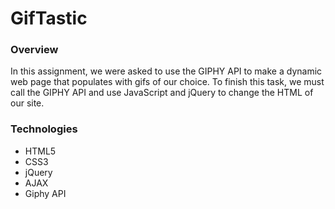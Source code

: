 # GifTastic

### Overview

In this assignment, we were asked to use the GIPHY API to make a dynamic web page that populates with gifs of our choice. To finish this task, we must call the GIPHY API and use JavaScript and jQuery to change the HTML of our site.

### Technologies

* HTML5
* CSS3
* jQuery
* AJAX
* Giphy API

